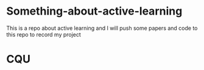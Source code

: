 # Something-about-active-learning
This is a repo about active learning and I will push some papers and code to this repo to record my project
# CQU
